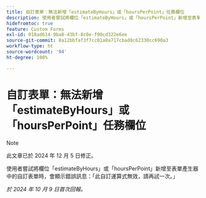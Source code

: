```yaml
---
title: 自訂表單：無法新增「estimateByHours」或「hoursPerPoint」任務欄位
description: 使用者嘗試將欄位「estimateByHours」或「hoursPerPoint」新增至表單產生器中的自訂表單時，會顯示錯誤訊息：「此自訂運算式無效，請再試一次。」
hidefromtoc: true
feature: Custom Forms
exl-id: 018ad614-9ba8-43bf-8c0e-f90cd322e6ee
source-git-commit: 8a12bbfaf3f7cc01a8a717cbad8c62330cc690a3
workflow-type: ht
source-wordcount: '94'
ht-degree: 100%

---
```


# 自訂表單：無法新增「estimateByHours」或「hoursPerPoint」任務欄位

>[!NOTE]
>
>此文章已於 2024 年 12 月 5 日修正。

使用者嘗試將欄位「estimateByHours」或「hoursPerPoint」新增至表單產生器中的自訂表單時，會顯示錯誤訊息：「此自訂運算式無效，請再試一次。」

_於 2024 年 10 月 9 日首次回報。_
